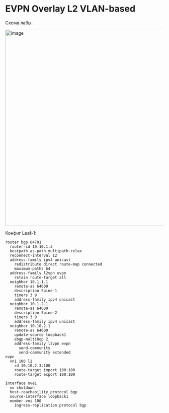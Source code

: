 # EVPN Overlay L2 VLAN-based
Схема лабы:

<img width="623" alt="image" src="https://user-images.githubusercontent.com/116812447/212840735-c648b5e8-c271-452c-916b-215b462de33a.png">

Конфиг Leaf-1:

```
router bgp 64701
  router-id 10.10.1.3
  bestpath as-path multipath-relax
  reconnect-interval 12
  address-family ipv4 unicast
    redistribute direct route-map connected
    maximum-paths 64
  address-family l2vpn evpn
    retain route-target all
  neighbor 10.1.1.1
    remote-as 64600
    description Spine-1
    timers 3 9
    address-family ipv4 unicast
  neighbor 10.1.2.1
    remote-as 64600
    description Spine-2
    timers 3 9
    address-family ipv4 unicast
  neighbor 10.10.2.1
    remote-as 64600
    update-source loopback1
    ebgp-multihop 2
    address-family l2vpn evpn
      send-community
      send-community extended
evpn
  vni 100 l2
    rd 10.10.2.3:100
    route-target import 100:100
    route-target export 100:100
    
interface nve1
  no shutdown
  host-reachability protocol bgp
  source-interface loopback1
  member vni 100
    ingress-replication protocol bgp
    
```
